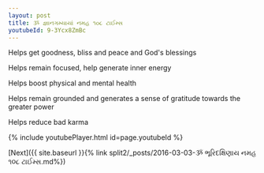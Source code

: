 ```yaml
---
layout: post
title: ૐ જ્ઞાનગમ્યાયાં નમહ ૧૦૮ ટાઈમ્સ
youtubeId: 9-3Ycx8ZmBc
---
```

 
 
Helps get goodness, bliss and peace and God's blessings
 
Helps remain focused, help generate inner energy 
 
Helps boost physical and mental health 
 
Helps remain grounded and generates a sense of gratitude towards the greater power 
 
Helps reduce bad karma
 
 
 
 


{% include youtubePlayer.html id=page.youtubeId %}
 
[Next]({{ site.baseurl }}{% link  split2/_posts/2016-03-03-ૐ ભૂરિદક્ષિણાય નમહ ૧૦૮ ટાઈમ્સ.md%})
 
